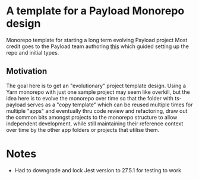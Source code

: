 # A template for a Payload Monorepo design

Monorepo template for starting a long term evolving Payload project
Most credit goes to the Payload team authoring [this](https://payloadcms.com/blog/typescript-jest-vscode-debugger-tutorial) which guided setting up the repo and initial types.

## Motivation

The goal here is to get an "evolutionary" project template design. Using a Yarn monorepo with just one sample project may seem like overkill, but the idea here is to evolve the monorepo over time so that the folder with ts-payload serves as a "copy template" which can be reused multiple times for multiple "apps" and eventually thru code review and refactoring, draw out the common bits amongst projects to the monorepo structure to allow independent development, while still maintaining their reference context over time by the other app folders or projects that utilise them.

# Notes

- Had to downgrade and lock Jest version to 27.5.1 for testing to work
